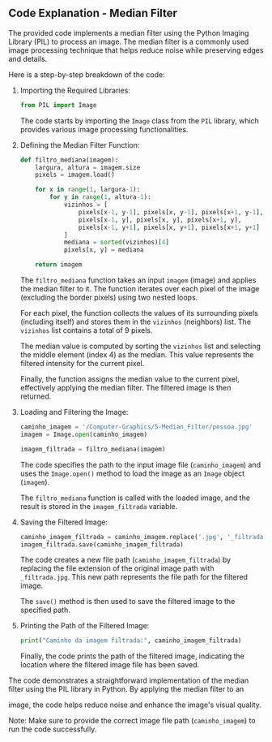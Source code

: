 ## Code Explanation - Median Filter

The provided code implements a median filter using the Python Imaging Library (PIL) to process an image. The median filter is a commonly used image processing technique that helps reduce noise while preserving edges and details.

Here is a step-by-step breakdown of the code:

1. Importing the Required Libraries:

   ```python
   from PIL import Image
   ```

   The code starts by importing the `Image` class from the `PIL` library, which provides various image processing functionalities.
2. Defining the Median Filter Function:

   ```python
   def filtro_mediana(imagem):
       largura, altura = imagem.size
       pixels = imagem.load()

       for x in range(1, largura-1):
           for y in range(1, altura-1):
               vizinhos = [
                   pixels[x-1, y-1], pixels[x, y-1], pixels[x+1, y-1],
                   pixels[x-1, y], pixels[x, y], pixels[x+1, y],
                   pixels[x-1, y+1], pixels[x, y+1], pixels[x+1, y+1]
               ]
               mediana = sorted(vizinhos)[4]
               pixels[x, y] = mediana

       return imagem
   ```

   The `filtro_mediana` function takes an input `imagem` (image) and applies the median filter to it. The function iterates over each pixel of the image (excluding the border pixels) using two nested loops.

   For each pixel, the function collects the values of its surrounding pixels (including itself) and stores them in the `vizinhos` (neighbors) list. The `vizinhos` list contains a total of 9 pixels.

   The median value is computed by sorting the `vizinhos` list and selecting the middle element (index 4) as the median. This value represents the filtered intensity for the current pixel.

   Finally, the function assigns the median value to the current pixel, effectively applying the median filter. The filtered image is then returned.
3. Loading and Filtering the Image:

   ```python
   caminho_imagem = '/Computer-Graphics/5-Median_Filter/pessoa.jpg'
   imagem = Image.open(caminho_imagem)

   imagem_filtrada = filtro_mediana(imagem)
   ```

   The code specifies the path to the input image file (`caminho_imagem`) and uses the `Image.open()` method to load the image as an `Image` object (`imagem`).

   The `filtro_mediana` function is called with the loaded image, and the result is stored in the `imagem_filtrada` variable.
4. Saving the Filtered Image:

   ```python
   caminho_imagem_filtrada = caminho_imagem.replace('.jpg', '_filtrada.jpg')
   imagem_filtrada.save(caminho_imagem_filtrada)
   ```

   The code creates a new file path (`caminho_imagem_filtrada`) by replacing the file extension of the original image path with `_filtrada.jpg`. This new path represents the file path for the filtered image.

   The `save()` method is then used to save the filtered image to the specified path.
5. Printing the Path of the Filtered Image:

   ```python
   print("Caminho da imagem filtrada:", caminho_imagem_filtrada)
   ```

   Finally, the code prints the path of the filtered image, indicating the location where the filtered image file has been saved.

The code demonstrates a straightforward implementation of the median filter using the PIL library in Python. By applying the median filter to an

 image, the code helps reduce noise and enhance the image's visual quality.

Note: Make sure to provide the correct image file path (`caminho_imagem`) to run the code successfully.
